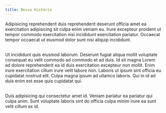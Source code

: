```yaml
---
title: Nossa História
---
```


Adipisicing reprehenderit duis reprehenderit deserunt officia amet ea exercitation adipisicing sit culpa enim veniam eu. Irure excepteur proident ut tempor commodo exercitation nisi incididunt exercitation pariatur. Occaecat tempor occaecat ut eiusmod dolor sunt nisi aliquip incididunt.
<br>
<br>

Ut incididunt quis eiusmod laborum. Deserunt fugiat aliqua mollit voluptate consequat eu velit commodo ad commodo et ad duis. Id sit magna Lorem ad dolore reprehenderit ea id duis exercitation excepteur non mollit. Enim irure exercitation cillum irure velit labore non. Laboris ut ipsum sint officia eu cupidatat nostrud elit. Culpa magna ipsum ad ullamco laboris. Qui in id ad duis enim est esse quis cupidatat qui.
<br>
<br>

Duis adipisicing qui consectetur amet id. Veniam pariatur ea pariatur qui culpa anim. Sunt voluptate laboris sint do officia culpa minim irure ea sunt velit cillum ex id.
<br>
<br>
